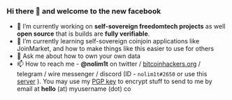 ### Hi there 👋 and welcome to the new facebook

- 🔭 I’m currently working on **self-sovereign freedomtech projects** as well **open source** that is builds are **fully verifiable**.
- 🌱 I’m currently learning self-sovereign coinjoin applications like JoinMarket, and how to make things like this easier to use for others
- 💬 Ask me about how to own your own data
- 📫 How to reach me - **@nolim1t** on twitter / [bitcoinhackers.org](https://bitcoinhackers.org/@nolim1t) / telegram / wire messenger / discord (ID - `nolim1t#2650` or use this [server](https://discord.gg/64D2XTT) ). You may use my [PGP key](https://nolim1t.co/key/pgpkey.asc.txt) to encrypt stuff to send to me by email at **hello** (at) myusername (dot) co

<!--
**nolim1t/nolim1t** is a ✨ _special_ ✨ repository because its `README.md` (this file) appears on your GitHub profile.

Here are some ideas to get you started:

- 🔭 I’m currently working on ...
- 🌱 I’m currently learning ...
- 👯 I’m looking to collaborate on ...
- 🤔 I’m looking for help with ...
- 💬 Ask me about ...
- 📫 How to reach me: ...
- 😄 Pronouns: ...
- ⚡ Fun fact: ...
-->

